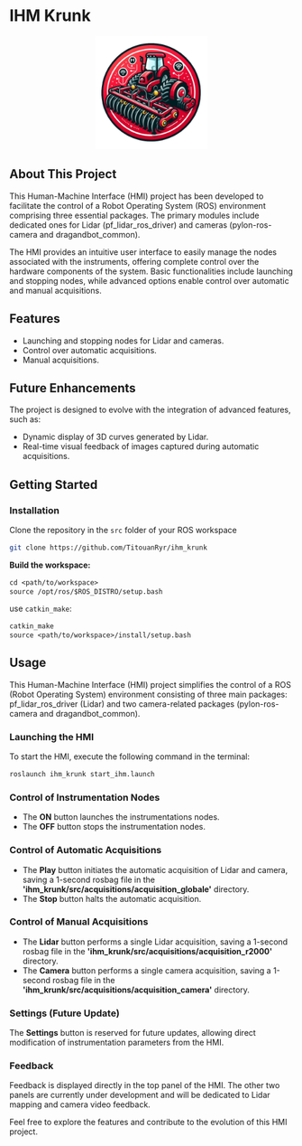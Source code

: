 # IHM Krunk
<p align="center">
  <img src=".idea/image/icon.png" alt="Logo du Projet" width="200" height="200">
</p>

## About This Project

This Human-Machine Interface (HMI) project has been developed to facilitate the control of a Robot Operating System (ROS) environment comprising three essential packages. The primary modules include dedicated ones for Lidar (pf_lidar_ros_driver) and cameras (pylon-ros-camera and dragandbot_common).

The HMI provides an intuitive user interface to easily manage the nodes associated with the instruments, offering complete control over the hardware components of the system. Basic functionalities include launching and stopping nodes, while advanced options enable control over automatic and manual acquisitions.

## Features

- Launching and stopping nodes for Lidar and cameras.
- Control over automatic acquisitions.
- Manual acquisitions.

## Future Enhancements

The project is designed to evolve with the integration of advanced features, such as:

- Dynamic display of 3D curves generated by Lidar.
- Real-time visual feedback of images captured during automatic acquisitions.

## Getting Started

### Installation

Clone the repository in the `src` folder of your ROS workspace
```bash
git clone https://github.com/TitouanRyr/ihm_krunk
```

**Build the workspace:**  
```
cd <path/to/workspace>
source /opt/ros/$ROS_DISTRO/setup.bash
```
use `catkin_make`:
```
catkin_make
source <path/to/workspace>/install/setup.bash
```
## Usage
This Human-Machine Interface (HMI) project simplifies the control of a ROS (Robot Operating System) environment consisting of three main packages: pf_lidar_ros_driver (Lidar) and two camera-related packages (pylon-ros-camera and dragandbot_common).

### Launching the HMI
To start the HMI, execute the following command in the terminal:

```bash
roslaunch ihm_krunk start_ihm.launch
```
### Control of Instrumentation Nodes
- The **ON** button launches the instrumentations nodes.
- The **OFF** button stops the instrumentation nodes.

### Control of Automatic Acquisitions
- The **Play** button initiates the automatic acquisition of Lidar and camera, saving a 1-second rosbag file in the **'ihm_krunk/src/acquisitions/acquisition_globale'** directory.
- The **Stop** button halts the automatic acquisition.

### Control of Manual Acquisitions
- The **Lidar** button performs a single Lidar acquisition, saving a 1-second rosbag file in the **'ihm_krunk/src/acquisitions/acquisition_r2000'** directory.
- The **Camera** button performs a single camera acquisition, saving a 1-second rosbag file in the **'ihm_krunk/src/acquisitions/acquisition_camera'** directory.

### Settings (Future Update)
The **Settings** button is reserved for future updates, allowing direct modification of instrumentation parameters from the HMI.

### Feedback
Feedback is displayed directly in the top panel of the HMI. The other two panels are currently under development and will be dedicated to Lidar mapping and camera video feedback.

Feel free to explore the features and contribute to the evolution of this HMI project.
   
